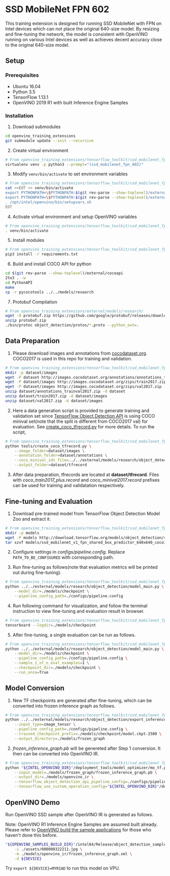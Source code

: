# SSD MobileNet FPN 602

This training extension is designed for running SSD MobileNet with FPN on Intel devices which can not place the original 640-size model. By resizing and fine-tuning the network, the model is consistent with OpenVINO running on various Intel devices as well as achieves decent accuracy close to the original 640-size model.


## Setup

### Prerequisites

* Ubuntu 16.04
* Python 3.5
* TensorFlow 1.13.1
* OpenVINO 2019 R1 with built Inference Engine Samples

### Installation

1. Download submodules
```bash
cd openvino_training_extensions
git submodule update --init --recursive
```

2. Create virtual environment
```bash
# From openvino_training_extensions/tensorflow_toolkit/ssd_mobilenet_fpn_602/
virtualenv venv -p python3 --prompt="(ssd_mobilenet_fpn_602)"
```

3. Modify `venv/bin/activate` to set environment variables
```bash
# From openvino_training_extensions/tensorflow_toolkit/ssd_mobilenet_fpn_602/
cat <<EOT >> venv/bin/activate
export PYTHONPATH=\$PYTHONPATH:$(git rev-parse --show-toplevel)/external/models/research
export PYTHONPATH=\$PYTHONPATH:$(git rev-parse --show-toplevel)/external/models/research/slim
. /opt/intel/openvino/bin/setupvars.sh
EOT
```

4. Activate virtual environment and setup OpenVINO variables
```bash
# From openvino_training_extensions/tensorflow_toolkit/ssd_mobilenet_fpn_602/
. venv/bin/activate
```

5. Install modules
```bash
# From openvino_training_extensions/tensorflow_toolkit/ssd_mobilenet_fpn_602/
pip3 install -r requirements.txt
```

6. Build and install COCO API for python
```bash
cd $(git rev-parse --show-toplevel)/external/cocoapi
2to3 . -w
cd PythonAPI
make
cp -r pycocotools ../../models/research
```

7. Protobuf Compilation
```bash
# From openvino_training_extensions/external/models/research/
wget -O protobuf.zip https://github.com/google/protobuf/releases/download/v3.0.0/protoc-3.0.0-linux-x86_64.zip
unzip protobuf.zip
./bin/protoc object_detection/protos/*.proto --python_out=.
```

## Data Preparation
1. Please download images and annotations from [cocodataset.org](cocodataset.org/#download). COCO2017 is used in this repo for training and validation.
```bash
# From openvino_training_extensions/tensorflow_toolkit/ssd_mobilenet_fpn_602/
mkdir -p dataset/images
wget -P dataset http://images.cocodataset.org/annotations/annotations_trainval2017.zip
wget -P dataset/images http://images.cocodataset.org/zips/train2017.zip
wget -P dataset/images http://images.cocodataset.org/zips/val2017.zip
unzip dataset/annotations_trainval2017.zip -d dataset
unzip dataset/train2017.zip -d dataset/images
unzip dataset/val2017.zip -d dataset/images
```

2. Here a data generation script is provided to generate training and validation set since [TensorFlow Object Detection API](https://github.com/tensorflow/models/tree/master/research/object_detection) is using COCO minival set(note that the split is different from COCO2017 val) for evaluation. See [create_coco_tfrecord.py](tools/create_coco_tfrecord.py) for more details. To run the script,
```bash
# From openvino_training_extensions/tensorflow_toolkit/ssd_mobilenet_fpn_602/
python tools/create_coco_tfrecord.py \
    --image_folder=dataset/images \
    --annotation_folder=dataset/annotations \
    --coco_minival_ids_file=../../external/models/research/object_detection/data/mscoco_minival_ids.txt \
    --output_folder=dataset/tfrecord
```

3. After data preparation, tfrecords are located at **dataset/tfrecord**. Files with *coco_train2017_plus.record* and *coco_minival2017.record* prefixes can be used for training and validatation respectively.


## Fine-tuning and Evaluation

1. Download pre-trained model from TensorFlow Object Detection Model Zoo and extract it.
```bash
# From openvino_training_extensions/tensorflow_toolkit/ssd_mobilenet_fpn_602/
mkdir -p models
wget -P models http://download.tensorflow.org/models/object_detection/ssd_mobilenet_v1_fpn_shared_box_predictor_640x640_coco14_sync_2018_07_03.tar.gz
tar xzvf models/ssd_mobilenet_v1_fpn_shared_box_predictor_640x640_coco14_sync_2018_07_03.tar.gz -C models
```

2. Configure settings in *configs/pipeline.config*. Replace `PATH_TO_BE_CONFIGURED` with corresponding path.

3. Run fine-tuning as follows(note that evaluation metrics will be printed out during fine-tuning).
```bash
# From openvino_training_extensions/tensorflow_toolkit/ssd_mobilenet_fpn_602/
python ../../external/models/research/object_detection/model_main.py \
    --model_dir=./models/checkpoint \
    --pipeline_config_path=./configs/pipeline.config
```

4. Run following command for visualization, and follow the terminal instruction to view fine-tuning and evaluation result in browser.
```bash
# From openvino_training_extensions/tensorflow_toolkit/ssd_mobilenet_fpn_602/
tensorboard --logdir=./models/checkpoint
```

5. After fine-tuning, a single evaluation can be run as follows.
```bash
# From openvino_training_extensions/tensorflow_toolkit/ssd_mobilenet_fpn_602/
python ../../external/models/research/object_detection/model_main.py \
    --model_dir=./models/checkpoint \
    --pipeline_config_path=./configs/pipeline.config \
    --sample_1_of_n_eval_examples=1 \
    --checkpoint_dir=./models/checkpoint \
    --run_once=True
```

## Model Conversion

1. New TF checkpoints are generated after fine-tuning, which can be converted into frozen inference graph as follows.
```bash
# From openvino_training_extensions/tensorflow_toolkit/ssd_mobilenet_fpn_602/
python ../../external/models/research/object_detection/export_inference_graph.py \
    --input_type=image_tensor \
    --pipeline_config_path=./configs/pipeline.config \
    --trained_checkpoint_prefix=./models/checkpoint/model.ckpt-2500 \
    --output_directory=./models/frozen_graph
```

2. *frozen_inference_graph.pb* will be genereted after Step 1 conversion. It then can be converted into OpenVINO IR.
```bash
# From openvino_training_extensions/tensorflow_toolkit/ssd_mobilenet_fpn_602/
python "${INTEL_OPENVINO_DIR}"/deployment_tools/model_optimizer/mo_tf.py \
    --input_model=./models/frozen_graph/frozen_inference_graph.pb \
    --output_dir=./models/openvino_ir \
    --tensorflow_object_detection_api_pipeline_config=./configs/pipeline.config \
    --tensorflow_use_custom_operation_config="${INTEL_OPENVINO_DIR}"/deployment_tools/model_optimizer/extensions/front/tf/ssd_v2_support.json
```

## OpenVINO Demo

Run OpenVINO SSD sample after OpenVINO IR is generated as follows.

Note: OpenVINO R1 Inference Engine Samples are assumed built already. Please refer to [OpenVINO build the sample applications](https://docs.openvinotoolkit.org/latest/_docs_IE_DG_Samples_Overview.html#build_the_sample_applications) for those who haven't done this before.
```bash
"${OPENVINO_SAMPLES_BUILD_DIR}"/intel64/Release/object_detection_sample_ssd \
    -i ./assets/000000322211.jpg \
    -m ./models/openvino_ir/frozen_inference_graph.xml \
    -d ${DEVICE}
```
Try `export ${DEVICE}=MYRIAD` to run this model on VPU.

